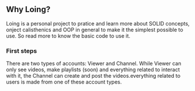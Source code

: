 ## Why Loing?
Loing is a personal project to pratice and learn more about SOLID concepts, onject calisthenics and OOP in general to make it the simplest possible to use. So read more to know the basic code to use it.

### First steps


There are two types of accounts: Viewer and Channel. While Viewer can only see videos, make playlists (soon) and everything related to interact with it, the Channel can create and post the videos.everything related to users is made from one of these account types. 
